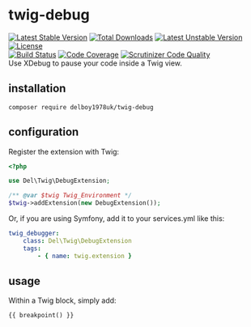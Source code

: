 # twig-debug
[![Latest Stable Version](https://poser.pugx.org/delboy1978uk/twig-debug/v/stable)](https://packagist.org/packages/delboy1978uk/twig-debug) [![Total Downloads](https://poser.pugx.org/delboy1978uk/twig-debug/downloads)](https://packagist.org/packages/delboy1978uk/twig-debug) [![Latest Unstable Version](https://poser.pugx.org/delboy1978uk/twig-debug/v/unstable)](https://packagist.org/packages/delboy1978uk/twig-debug) [![License](https://poser.pugx.org/delboy1978uk/twig-debug/license)](https://packagist.org/packages/delboy1978uk/twig-debug)<br />
[![Build Status](https://travis-ci.org/delboy1978uk/twig-debug.png?branch=master)](https://travis-ci.org/delboy1978uk/twig-debug) [![Code Coverage](https://scrutinizer-ci.com/g/delboy1978uk/twig-debug/badges/coverage.png?b=master)](https://scrutinizer-ci.com/g/delboy1978uk/twig-debug/?branch=master) [![Scrutinizer Code Quality](https://scrutinizer-ci.com/g/delboy1978uk/twig-debug/badges/quality-score.png?b=master)](https://scrutinizer-ci.com/g/delboy1978uk/twig-debug/?branch=master) <br />
Use XDebug to pause your code inside a Twig view.
## installation
```
composer require delboy1978uk/twig-debug
```
## configuration
Register the extension with Twig:
```php
<?php

use Del\Twig\DebugExtension;

/** @var $twig Twig_Environment */
$twig->addExtension(new DebugExtension());
```
Or, if you are using Symfony, add it to your services.yml like this:
```yaml
twig_debugger:
    class: Del\Twig\DebugExtension
    tags:
        - { name: twig.extension }
```
## usage
Within a Twig block, simply add:
```
{{ breakpoint() }}
```
